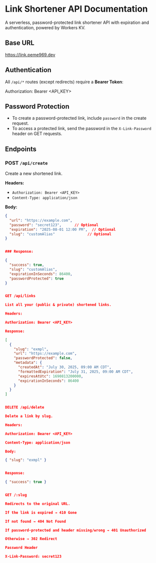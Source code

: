 # Link Shortener API Documentation

A serverless, password-protected link shortener API with expiration and authentication, powered by Workers KV.

## Base URL



https://link.peme969.dev


## Authentication

All `/api/*` routes (except redirects) require a **Bearer Token**:



Authorization: Bearer <API_KEY>


## Password Protection

- To create a password-protected link, include `password` in the create request.
- To access a protected link, send the password in the `X-Link-Password` header on GET requests.

## Endpoints

### POST `/api/create`
Create a new shortened link.

**Headers:**
- `Authorization: Bearer <API_KEY>`
- `Content-Type: application/json`

**Body:**
```json
{
  "url": "https://example.com",
  "password": "secret123",      // Optional
  "expiration": "2025-08-01 12:00 PM",  // Optional
  "slug": "customAlias"               // Optional
}


### Response:

{
  "success": true,
  "slug": "customAlias",
  "expirationInSeconds": 86400,
  "passwordProtected": true
}


GET /api/links

List all your (public & private) shortened links.

Headers:

Authorization: Bearer <API_KEY>

Response:

[
  {
    "slug": "exmpl",
    "url": "https://example.com",
    "passwordProtected": false,
    "metadata": {
      "createdAt": "July 30, 2025, 09:00 AM CDT",
      "formattedExpiration": "July 31, 2025, 09:00 AM CDT",
      "expiresAtUtc": 1690813200000,
      "expirationInSeconds": 86400
    }
  }
]


DELETE /api/delete

Delete a link by slug.

Headers:

Authorization: Bearer <API_KEY>

Content-Type: application/json

Body:

{ "slug": "exmpl" }


Response:

{ "success": true }


GET /:slug

Redirects to the original URL.

If the link is expired → 410 Gone

If not found → 404 Not Found

If password-protected and header missing/wrong → 401 Unauthorized

Otherwise → 302 Redirect

Password Header

X-Link-Password: secret123